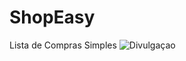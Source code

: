 # ShopEasy
Lista de Compras Simples
![Divulgaçao](https://github.com/sabinoalbuquerqueportela/ShopEasy/assets/95192307/8c43d248-47ab-4d5b-9777-da7ce0828995)
